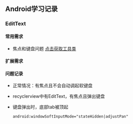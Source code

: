## Android学习记录

### EditText
#### 常用需求

* 焦点和键盘问题 [点击获取工具类](https://github.com/NanaGithub/Today/blob/master/base/src/main/java/com/jnn/mylibrary/util/EditViewUtil.java)

#### 扩展需求
#### 问题记录

* 正常情况：有焦点且不会自动调起软键盘
* recyclerview中有EditText，有焦点且弹出键盘
* 键盘弹出时，底部tab被顶起
  
  ```android:windowSoftInputMode="stateHidden|adjustPan"```
 
